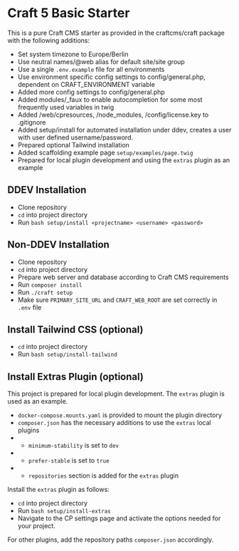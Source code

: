 # Craft 5 Basic Starter

This is a pure Craft CMS starter as provided in the craftcms/craft package with 
the following additions:


* Set system timezone to Europe/Berlin
* Use neutral names/@web alias for default site/site group
* Use a single `.env.example` file for all environments
* Use environment specific config settings to config/general.php, dependent on CRAFT_ENVIRONMENT variable
* Added more config settings to config/general.php
* Added modules/_faux to enable autocompletion for some most frequently used variables in twig
* Added /web/cpresources, /node_modules, /config/license.key to .gitignore
* Added setup/install for automated installation under ddev, creates a user with user defined username/password.
* Prepared optional Tailwind installation
* Added scaffolding example page `setup/examples/page.twig`
* Prepared for local plugin development and using the `extras` plugin as an example

## DDEV Installation

* Clone repository
* `cd` into project directory
* Run `bash setup/install <projectname> <username> <password>`

## Non-DDEV Installation

* Clone repository
* `cd` into project directory
* Prepare web server and database according to Craft CMS requirements
* Run `composer install`
* Run `./craft setup`
* Make sure `PRIMARY_SITE_URL` and `CRAFT_WEB_ROOT` are set correctly in `.env` file

## Install Tailwind CSS (optional)

* `cd` into project directory
* Run `bash setup/install-tailwind`

## Install Extras Plugin (optional)

This project is prepared for local plugin development. The `extras` plugin is used as an example.

* `docker-compose.mounts.yaml` is provided to mount the plugin directory
* `composer.json` has the necessary additions to use the `extras` local plugins
* * `minimum-stability` is set to `dev`
* * `prefer-stable` is set to `true`
* * `repositories` section is added for the `extras` plugin

Install the `extras` plugin as follows:

* `cd` into project directory
* Run `bash setup/install-extras`
* Navigate to the CP settings page and activate the options needed for your project.

For other plugins, add the repository paths `composer.json` accordingly.
